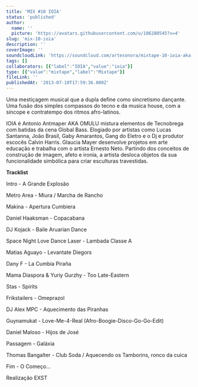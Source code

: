 ```yaml
---
title: 'MIX #10 IOIA'
status: 'published'
author:
  name: ''
  picture: 'https://avatars.githubusercontent.com/u/106280545?v=4'
slug: 'mix-10-ioia'
description: ''
coverImage: ''
soundcloudLink: 'https://soundcloud.com/artesonora/mixtape-10-ioia-aka-antonio?in=artesonora/sets/programas2013&si=335f72614fbb4192ada3c81a1580b483&utm_source=clipboard&utm_medium=text&utm_campaign=social_sharing'
tags: []
collaborators: [{"label":"IOIA","value":"ioia"}]
type: [{"value":"mixtape","label":"Mixtape"}]
fileLink: ''
publishedAt: '2013-07-10T17:59:36.000Z'
---
```


Uma mestiçagem musical que a dupla define como sincretismo dançante. Uma fusão dos simples compassos do tecno e da musica house, com a síncope e contratempo dos ritmos afro-latinos.

IOIA é Antonio Antmaper AKA OMULU mistura elementos de Tecnobrega com batidas da cena Global Bass. Elogiado por artistas como Lucas Santanna, João Brasil, Gaby Amarantos, Gang do Eletro e o Dj e produtor escocês Calvin Harris. Glaucia Mayer desenvolve projetos em arte educação e trabalha com o artista Ernesto Neto. Partindo dos conceitos de construção de imagem, afeto e ironia, a artista desloca objetos da sua funcionalidade simbólica para criar esculturas travestidas.

**Tracklist**

Intro - A Grande Explosão

Metro Area - Miura / Marcha de Rancho

Makina - Apertura Cumbiera

Daniel Haaksman - Copacabana

DJ Kojack - Baile Aruarian Dance

Space Night Love Dance Laser - Lambada Classe A

Matias Aguayo - Levantate Diegors

Dany F - La Cumbia Piraña

Mama Diaspora & Yuriy Gurzhy - Too Late-Eastern

Stas - Spirits

Frikstailers - Omeprazol

DJ Alex MPC - Aquecimento das Piranhas

Guynamukat - Love-Me-4-Real (Afro-Boogie-Disco-Go-Go-Edit)

Daniel Maloso - Hijos de José

Passagem - Galáxia

Thomas Bangalter - Club Soda / Aquecendo os Tamborins, ronco da cuica

Fim - O Começo...

Realização EXST
